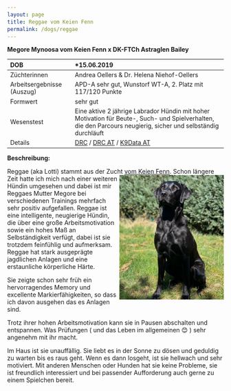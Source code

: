 ```yaml
---
layout: page
title: Reggae vom Keien Fenn
permalink: /dogs/reggae
---
```


**Megore Mynoosa vom Keien Fenn x DK-FTCh Astraglen Bailey**

DOB|*15.06.2019 
:--|:--
Züchterinnen| Andrea Oellers & Dr. Helena Niehof-Oellers
Arbeitsergebnisse (Auszug)| APD-A sehr gut, Wunstorf WT-A, 2. Platz mit 117/120 Punkte
Formwert|sehr gut
Wesenstest|Eine aktive 2 jährige Labrador Hündin mit hoher Motivation für Beute-, Such- und Spielverhalten, die den Parcours neugierig, sicher und selbständig durchläuft
Details| <a href="https://drc.de/adr/listen/show_druede.php?what=Hunde&rvid=151591&race=Labrador-Retriever" target="_blank">DRC</a> / <a href="https://db.drc.de/adr/ahnen/ahnen1.php?zbnr=1923796&race=Labrador-Retriever" target="_blank">DRC AT</a> / <a href="https://www.k9data.com/fivegen.asp?ID=1083868" target="_blank">K9Data AT</a> 
 
**Beschreibung:** 

Reggae (aka Lotti) stammt aus der Zucht [vom Keien Fenn](http://keienfenn.de/WP/). <img align="right" src="/assets/reggae-garten.jpeg" width="243"> Schon längere Zeit hatte ich mich nach einer weiteren Hündin umgesehen und dabei ist mir Reggaes Mutter Megore bei verschiedenen Trainings mehrfach sehr positiv aufgefallen. 
Reggae ist eine intelligente, neugierige Hündin, die über eine große Arbeitsmotivation sowie ein hohes Maß an Selbständigkeit verfügt, dabei ist sie trotzdem feinfühlig und aufmerksam. Reggae hat stark ausgeprägte jagdlichen Anlagen und eine erstaunliche körperliche Härte. 

Sie zeigte schon sehr früh ein hervorragendes Memory und excellente Markierfähigkeiten, so dass ich davon ausgehen das es Anlagen sind.

Trotz ihrer hohen Arbeitsmotivation kann sie in Pausen abschalten und entspannen. Was Prüfungen ( und das Leben im allgemeinen &#128522; ) sehr angenehm mit ihr macht.
 
Im Haus ist sie unauffällig. Sie liebt es in der Sonne zu dösen und geduldig zu warten bis es raus geht. Wenn es dann losgeht, ist sie hellwach und sehr motiviert. Mit anderen Menschen oder Hunden hat sie keine Probleme, sie ist freundlich interessiert und bei passender Aufforderung auch gerne zu einem Spielchen bereit.

